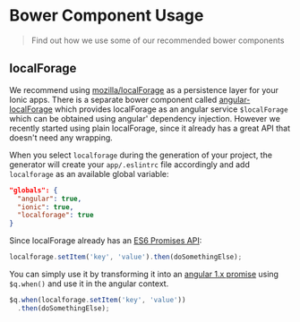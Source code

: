 # Bower Component Usage
> Find out how we use some of our recommended bower components

## localForage
We recommend using [mozilla/localForage](https://github.com/mozilla/localForage) as a persistence layer for your Ionic apps. There is a separate bower component called [angular-localForage](https://github.com/ocombe/angular-localForage) which provides localForage as an angular service `$localForage` which can be obtained using angular' dependency injection. However we recently started using plain localForage, since it already has a great API that doesn't need any wrapping.

When you select `localforage` during the generation of your project, the generator will create your `app/.eslintrc` file accordingly and add `localforage` as an available global variable:

```json
"globals": {
  "angular": true,
  "ionic": true,
  "localforage": true
}
```
Since localForage already has an [ES6 Promises API](http://mozilla.github.io/localForage/):

```js
localforage.setItem('key', 'value').then(doSomethingElse);
```

You can simply use it by transforming it into an [angular 1.x promise](https://docs.angularjs.org/api/ng/service/$q) using `$q.when()` and use it in the angular context.

```js
$q.when(localforage.setItem('key', 'value'))
  .then(doSomethingElse);
```
